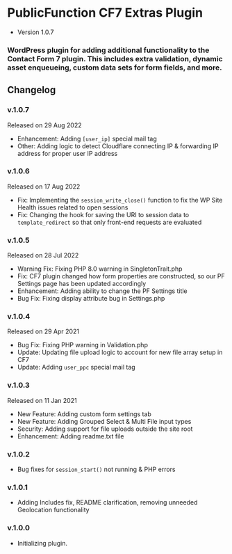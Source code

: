 # PublicFunction CF7 Extras Plugin #

 - Version 1.0.7
 
### WordPress plugin for adding additional functionality to the Contact Form 7 plugin. This includes extra validation, dynamic asset enqueueing, custom data sets for form fields, and more. ###

## Changelog ##

### v.1.0.7

Released on 29 Aug 2022

 - Enhancement: Adding `[user_ip]` special mail tag
 - Other: Adding logic to detect Cloudflare connecting IP & forwarding IP address for proper user IP address

### v.1.0.6

Released on 17 Aug 2022

 - Fix: Implementing the `session_write_close()` function to fix the WP Site Health issues related to open sessions
 - Fix: Changing the hook for saving the URI to session data to `template_redirect` so that only front-end requests are evaluated

### v.1.0.5

Released on 28 Jul 2022

 - Warning Fix: Fixing PHP 8.0 warning in SingletonTrait.php
 - Fix: CF7 plugin changed how form properties are constructed, so our PF Settings page has been updated accordingly
 - Enhancement: Adding ability to change the PF Settings title
 - Bug Fix: Fixing display attribute bug in Settings.php

### v.1.0.4

Released on 29 Apr 2021

 - Bug Fix: Fixing PHP warning in Validation.php
 - Update: Updating file upload logic to account for new file array setup in CF7
 - Update: Adding `user_ppc` special mail tag

### v.1.0.3

Released on 11 Jan 2021
 - New Feature: Adding custom form settings tab
 - New Feature: Adding Grouped Select & Multi File input types
 - Security: Adding support for file uploads outside the site root
 - Enhancement: Adding readme.txt file

### v.1.0.2
- Bug fixes for `session_start()` not running & PHP errors

### v.1.0.1
- Adding Includes fix, README clarification, removing unneeded Geolocation functionality

### v.1.0.0
- Initializing plugin.
